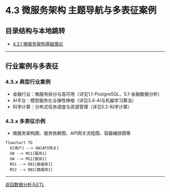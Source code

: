 # 4.3 微服务架构 主题导航与多表征案例

## 目录结构与本地跳转

- [4.3.1 微服务架构基础理论](./4.3.1-微服务架构基础理论.md)

---

## 行业案例与多表征

### 4.3.x 典型行业案例

- 金融行业：微服务拆分与高可用（详见1.1-PostgreSQL、5.1-金融数据分析）
- AI平台：模型服务化与弹性伸缩（详见3.4-AI与机器学习算法）
- 科学计算：分布式任务调度与资源管理（详见5.2-科学计算）

### 4.3.x 多表征示例

- 微服务架构图、服务依赖图、API网关流程图、容器编排图等

```mermaid
flowchart TD
  U[用户] --> GW[API网关]
  GW --> MS1[服务1]
  GW --> MS2[服务2]
  MS1 --> DB1[数据库1]
  MS2 --> DB2[数据库2]
```

---

[返回数据分析与ETL](../../3-数据模型与算法/3.5-数据分析与ETL/README.md)

